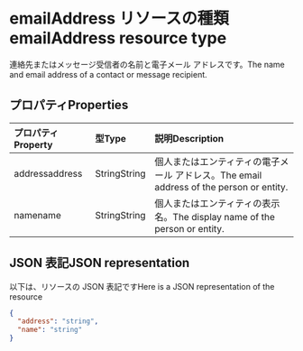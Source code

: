 # <a name="emailaddress-resource-type"></a><span data-ttu-id="7b41e-101">emailAddress リソースの種類</span><span class="sxs-lookup"><span data-stu-id="7b41e-101">emailAddress resource type</span></span>

<span data-ttu-id="7b41e-102">連絡先またはメッセージ受信者の名前と電子メール アドレスです。</span><span class="sxs-lookup"><span data-stu-id="7b41e-102">The name and email address of a contact or message recipient.</span></span>

## <a name="properties"></a><span data-ttu-id="7b41e-103">プロパティ</span><span class="sxs-lookup"><span data-stu-id="7b41e-103">Properties</span></span>
| <span data-ttu-id="7b41e-104">プロパティ</span><span class="sxs-lookup"><span data-stu-id="7b41e-104">Property</span></span>     | <span data-ttu-id="7b41e-105">型</span><span class="sxs-lookup"><span data-stu-id="7b41e-105">Type</span></span>   |<span data-ttu-id="7b41e-106">説明</span><span class="sxs-lookup"><span data-stu-id="7b41e-106">Description</span></span>|
|:---------------|:--------|:----------|
|<span data-ttu-id="7b41e-107">address</span><span class="sxs-lookup"><span data-stu-id="7b41e-107">address</span></span>|<span data-ttu-id="7b41e-108">String</span><span class="sxs-lookup"><span data-stu-id="7b41e-108">String</span></span>|<span data-ttu-id="7b41e-109">個人またはエンティティの電子メール アドレス。</span><span class="sxs-lookup"><span data-stu-id="7b41e-109">The email address of the person or entity.</span></span>|
|<span data-ttu-id="7b41e-110">name</span><span class="sxs-lookup"><span data-stu-id="7b41e-110">name</span></span>|<span data-ttu-id="7b41e-111">String</span><span class="sxs-lookup"><span data-stu-id="7b41e-111">String</span></span>|<span data-ttu-id="7b41e-112">個人またはエンティティの表示名。</span><span class="sxs-lookup"><span data-stu-id="7b41e-112">The display name of the person or entity.</span></span>|

## <a name="json-representation"></a><span data-ttu-id="7b41e-113">JSON 表記</span><span class="sxs-lookup"><span data-stu-id="7b41e-113">JSON representation</span></span>

<span data-ttu-id="7b41e-114">以下は、リソースの JSON 表記です</span><span class="sxs-lookup"><span data-stu-id="7b41e-114">Here is a JSON representation of the resource</span></span>

<!-- {
  "blockType": "resource",
  "optionalProperties": [

  ],
  "@odata.type": "microsoft.graph.emailAddress"
}-->

```json
{
  "address": "string",
  "name": "string"
}

```

<!-- uuid: 8fcb5dbc-d5aa-4681-8e31-b001d5168d79
2015-10-25 14:57:30 UTC -->
<!-- {
  "type": "#page.annotation",
  "description": "emailAddress resource",
  "keywords": "",
  "section": "documentation",
  "tocPath": ""
}-->
